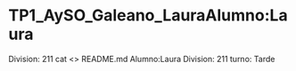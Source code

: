 # TP1_AySO_Galeano_LauraAlumno:Laura
Division: 211
cat <<EOF>> README.md
Alumno:Laura
Division: 211
turno: Tarde
